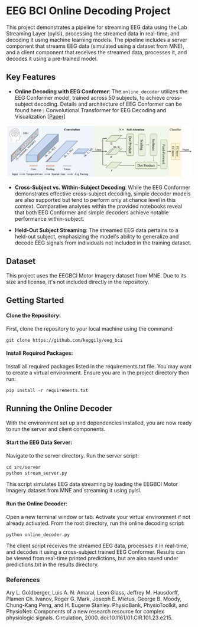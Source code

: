# EEG BCI Online Decoding Project

This project demonstrates a pipeline for streaming EEG data using the Lab Streaming Layer (pylsl), processing the streamed data in real-time, and decoding it using machine learning models. The pipeline includes a server component that streams EEG data (simulated using a dataset from MNE), and a client component that receives the streamed data, processes it, and decodes it using a pre-trained model.

## Key Features

- **Online Decoding with EEG Conformer**: The `online_decoder` utilizes the EEG Conformer model, trained across 50 subjects, to achieve cross-subject decoding. Details and architecture of EEG Conformer can be found here : Convolutional Transformer for EEG Decoding and Visualization [[Paper](https://ieeexplore.ieee.org/document/9991178)]
  
![Network Architecture](/visualization/Fig1.png)

- **Cross-Subject vs. Within-Subject Decoding**: While the EEG Conformer demonstrates effective cross-subject decoding, simple decoder models are also supported but tend to perform only at chance level in this context. Comparative analyses within the provided notebooks reveal that both EEG Conformer and simple decoders achieve notable performance within-subject.

- **Held-Out Subject Streaming**: The streamed EEG data pertains to a held-out subject, emphasizing the model's ability to generalize and decode EEG signals from individuals not included in the training dataset.


## Dataset

This project uses the EEGBCI Motor Imagery dataset from MNE. Due to its size and license, it's not included directly in the repository.

## Getting Started


#### Clone the Repository:
First, clone the repository to your local machine using the command:
```
git clone https://github.com/keggily/eeg_bci
```
#### Install Required Packages:
Install all required packages listed in the requirements.txt file. You may want to create a virtual environment. Ensure you are in the project directory then run:
```
pip install -r requirements.txt
```
## Running the Online Decoder
With the environment set up and dependencies installed, you are now ready to run the server and client components.


#### Start the EEG Data Server:
Navigate to the server directory.
Run the server script:


```
cd src/server
python stream_server.py
```
This script simulates EEG data streaming by loading the EEGBCI Motor Imagery dataset from MNE and streaming it using pylsl.
#### Run the Online Decoder:
Open a new terminal window or tab.
Activate your virtual environment if not already activated.
From the root directory, run the online decoding script:


```
python online_decoder.py
```
The client script receives the streamed EEG data, processes it in real-time, and decodes it using a cross-subject trained EEG Conformer. 
Results can be viewed from real-time printed predictions, but are also saved under predictions.txt in the results directory. 


### References
Ary L. Goldberger, Luis A. N. Amaral, Leon Glass, Jeffrey M. Hausdorff, Plamen Ch. Ivanov, Roger G. Mark, Joseph E. Mietus, George B. Moody, Chung-Kang Peng, and H. Eugene Stanley. PhysioBank, PhysioToolkit, and PhysioNet: Components of a new research resource for complex physiologic signals. Circulation, 2000. doi:10.1161/01.CIR.101.23.e215.
